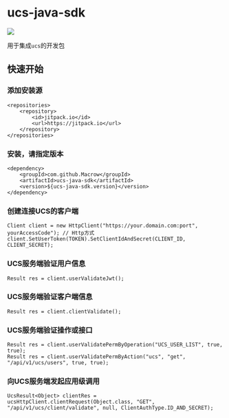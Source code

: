 # ucs-java-sdk
[![](https://jitpack.io/v/Macrow/ucs-java-sdk.svg)](https://jitpack.io/#Macrow/ucs-java-sdk)

用于集成```ucs```的开发包

## 快速开始

### 添加安装源
```
<repositories>
    <repository>
        <id>jitpack.io</id>
        <url>https://jitpack.io</url>
    </repository>
</repositories>
```

### 安装，请指定版本
```
<dependency>
    <groupId>com.github.Macrow</groupId>
    <artifactId>ucs-java-sdk</artifactId>
    <version>${ucs-java-sdk.version}</version>
</dependency>
```

### 创建连接UCS的客户端
```
Client client = new HttpClient("https://your.domain.com:port", yourAccessCode"); // Http方式
client.SetUserToken(TOKEN).SetClientIdAndSecret(CLIENT_ID, CLIENT_SECRET);
```

### UCS服务端验证用户信息
```
Result res = client.userValidateJwt();
```

### UCS服务端验证客户端信息
```
Result res = client.clientValidate();
```

### UCS服务端验证操作或接口
```
Result res = client.userValidatePermByOperation("UCS_USER_LIST", true, true);
Result res = client.userValidatePermByAction("ucs", "get", "/api/v1/ucs/users", true, true);
```

### 向UCS服务端发起应用级调用
```
UcsResult<Object> clientRes = ucsHttpClient.clientRequest(Object.class, "GET", "/api/v1/ucs/client/validate", null, ClientAuthType.ID_AND_SECRET);
```